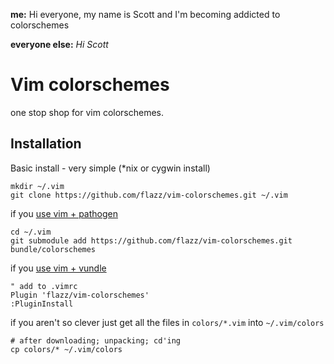 **me:** Hi everyone, my name is Scott and I'm becoming addicted to colorschemes

**everyone else:** *Hi Scott*

Vim colorschemes
================

one stop shop for vim colorschemes.

Installation
------------

Basic install - very simple (*nix or cygwin install)

    mkdir ~/.vim
    git clone https://github.com/flazz/vim-colorschemes.git ~/.vim

if you [use vim + pathogen](http://vimcasts.org/episodes/synchronizing-plugins-with-git-submodules-and-pathogen/)

    cd ~/.vim
    git submodule add https://github.com/flazz/vim-colorschemes.git bundle/colorschemes

if you [use vim + vundle](https://github.com/gmarik/vundle)

    " add to .vimrc
    Plugin 'flazz/vim-colorschemes'
    :PluginInstall

if you aren't so clever just get all the files in `colors/*.vim` into
  `~/.vim/colors`

    # after downloading; unpacking; cd'ing
    cp colors/* ~/.vim/colors

